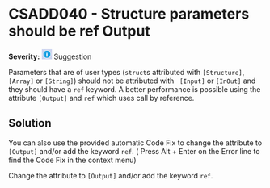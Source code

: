 # CSADD040 - Structure parameters should be ref Output

**Severity:** ![Suggestion](../images/Suggestion.png) Suggestion

Parameters that are of user types (`struct`s attributed with `[Structure]`, `[Array]` or `[String]`) should not be attributed with ` [Input]` or `[InOut]` and they should have a `ref` keyword.
A better performance is possible using the attribute `[Output]` and `ref` which uses call by reference.

## Solution

You can also use the provided automatic Code Fix to change the attribute to `[Output]` and/or add the keyword `ref`. ( Press Alt + Enter on the Error line to find the Code Fix in the context menu) 

Change the attribute to  `[Output]` and/or add the keyword `ref`.